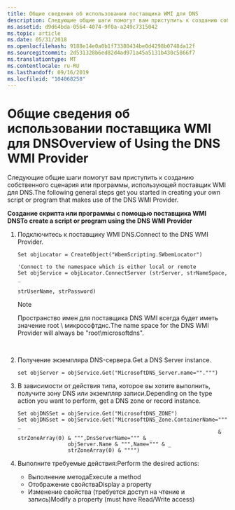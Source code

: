 ```yaml
---
title: Общие сведения об использовании поставщика WMI для DNS
description: Следующие общие шаги помогут вам приступить к созданию собственного сценария или программы, использующей поставщик WMI для DNS.
ms.assetid: d9d64bda-0564-4074-9f0a-a249c7315042
ms.topic: article
ms.date: 05/31/2018
ms.openlocfilehash: 9188e14e0a0b1f73380434be0d4298b0748da12f
ms.sourcegitcommit: 2d531328b6ed82d4ad971a45a5131b430c5866f7
ms.translationtype: MT
ms.contentlocale: ru-RU
ms.lasthandoff: 09/16/2019
ms.locfileid: "104068258"
---
```

# <a name="overview-of-using-the-dns-wmi-provider"></a><span data-ttu-id="2e553-103">Общие сведения об использовании поставщика WMI для DNS</span><span class="sxs-lookup"><span data-stu-id="2e553-103">Overview of Using the DNS WMI Provider</span></span>

<span data-ttu-id="2e553-104">Следующие общие шаги помогут вам приступить к созданию собственного сценария или программы, использующей поставщик WMI для DNS.</span><span class="sxs-lookup"><span data-stu-id="2e553-104">The following general steps get you started in creating your own script or program that makes use of the DNS WMI Provider.</span></span>

<span data-ttu-id="2e553-105">**Создание скрипта или программы с помощью поставщика WMI DNS**</span><span class="sxs-lookup"><span data-stu-id="2e553-105">**To create a script or program using the DNS WMI Provider**</span></span>

1.  <span data-ttu-id="2e553-106">Подключитесь к поставщику WMI DNS.</span><span class="sxs-lookup"><span data-stu-id="2e553-106">Connect to the DNS WMI Provider.</span></span>
    ```VB
    Set objLocator = CreateObject("WbemScripting.SWbemLocator")

    'Connect to the namespace which is either local or remote
    Set objService = objLocator.ConnectServer (strServer, strNameSpace, _
                                                                                                                                                                                strUserName, strPassword)
    ```

    

    > [!Note]  
    > <span data-ttu-id="2e553-107">Пространство имен для поставщика DNS WMI всегда будет иметь значение root \\ микрософтднс.</span><span class="sxs-lookup"><span data-stu-id="2e553-107">The name space for the DNS WMI Provider will always be "root\\microsoftdns".</span></span>

     

2.  <span data-ttu-id="2e553-108">Получение экземпляра DNS-сервера.</span><span class="sxs-lookup"><span data-stu-id="2e553-108">Get a DNS Server instance.</span></span>
    ```VB
    set objServer = objService.Get("MicrosoftDNS_Server.name="".""")
    ```

    

3.  <span data-ttu-id="2e553-109">В зависимости от действия типа, которое вы хотите выполнить, получите зону DNS или экземпляр записи.</span><span class="sxs-lookup"><span data-stu-id="2e553-109">Depending on the type action you want to perform, get a DNS zone or record instance.</span></span>
    ```VB
    Set objDNSSet = objService.Get("MicrosoftDNS_ZONE")
    Set objDNSset = objService.Get("MicrosoftDNS_Zone.ContainerName=""" _
                                                                    & strZoneArray(0) & """,DnsServerName=""" & _ 
                    objServer.Name & """,Name=""" & _
                    strZoneArray(0) & """")
    ```

    

4.  <span data-ttu-id="2e553-110">Выполните требуемые действия:</span><span class="sxs-lookup"><span data-stu-id="2e553-110">Perform the desired actions:</span></span>
    -   <span data-ttu-id="2e553-111">Выполнение метода</span><span class="sxs-lookup"><span data-stu-id="2e553-111">Execute a method</span></span>
    -   <span data-ttu-id="2e553-112">Отображение свойства</span><span class="sxs-lookup"><span data-stu-id="2e553-112">Display a property</span></span>
    -   <span data-ttu-id="2e553-113">Изменение свойства (требуется доступ на чтение и запись)</span><span class="sxs-lookup"><span data-stu-id="2e553-113">Modify a property (must have Read/Write access)</span></span>

 

 




